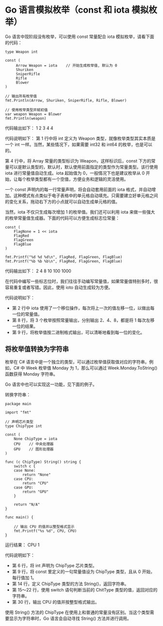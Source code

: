 # Go 语言模拟枚举（const 和 iota 模拟枚举）

Go 语言中现阶段没有枚举，可以使用 const 常量配合 iota 模拟枚举，请看下面的代码：

```
type Weapon int

const (
     Arrow Weapon = iota    // 开始生成枚举值, 默认为 0
     Shuriken
     SniperRifle
     Rifle
     Blower
)

// 输出所有枚举值
fmt.Println(Arrow, Shuriken, SniperRifle, Rifle, Blower)

// 使用枚举类型并赋初值
var weapon Weapon = Blower
fmt.Println(weapon)
```

代码输出如下：
1 2 3 4
4

代码说明如下：
第 1 行中将 int 定义为 Weapon 类型，就像枚举类型其实本质是一个 int 一样。当然，某些情况下，如果需要 int32 和 int64 的枚举，也是可以的。

第 4 行中，将 Array 常量的类型标识为 Weapon，这样标识后，const 下方的常量可以是默认类型的，默认时，默认使用前面指定的类型作为常量类型。该行使用 iota 进行常量值自动生成。iota 起始值为 0，一般情况下也是建议枚举从 0 开始，让每个枚举类型都有一个空值，方便业务和逻辑的灵活使用。

一个 const 声明内的每一行常量声明，将会自动套用前面的 iota 格式，并自动增加。这种模式有点类似于电子表格中的单元格自动填充。只需要建立好单元格之间的变化关系，拖动右下方的小点就可以自动生成单元格的值。

当然，iota 不仅只生成每次增加 1 的枚举值。我们还可以利用 iota 来做一些强大的枚举常量值生成器。下面的代码可以方便生成标志位常量：

```
const (
    FlagNone = 1 << iota
    FlagRed
    FlagGreen
    FlagBlue
)

fmt.Printf("%d %d %d\n", FlagRed, FlagGreen, FlagBlue)
fmt.Printf("%b %b %b\n", FlagRed, FlagGreen, FlagBlue)
```

代码输出如下：
2 4 8
10 100 1000

在代码中编写一些标志位时，我们往往手动编写常量值，如果常量值特别多时，很容易重复或者写错。因此，使用 ioto 自动生成较为方便。

代码说明如下：

*   第 2 行中 iota 使用了一个移位操作，每次将上一次的值左移一位，以做出每一位的常量值。
*   第 8 行，将 3 个枚举按照常量输出，分别输出 2、4、8，都是将 1 每次左移一位的结果。
*   第 9 行，将枚举值按二进制格式输出，可以清晰地看到每一位的变化。

## 将枚举值转换为字符串

枚举在 C# 语言中是一个独立的类型，可以通过枚举值获取值对应的字符串。例如，C# 中 Week 枚举值 Monday 为 1，那么可以通过 Week.Monday.ToString() 函数获得 Monday 字符串。

Go 语言中也可以实现这一功能，见下面的例子。

转换字符串：

```
package main

import "fmt"

// 声明芯片类型
type ChipType int

const (
    None ChipType = iota
    CPU    // 中央处理器
    GPU    // 图形处理器
)

func (c ChipType) String() string {
    switch c {
    case None:
        return "None"
    case CPU:
        return "CPU"
    case GPU:
        return "GPU"
    }

    return "N/A"
}

func main() {

    // 输出 CPU 的值并以整型格式显示
    fmt.Printf("%s %d", CPU, CPU)
}
```

运行结果：
CPU 1

代码说明如下：

*   第 6 行，将 int 声明为 ChipType 芯片类型。
*   第 9 行，将 const 里定义的一句常量值设为 ChipType 类型，且从 0 开始，每行值加 1。
*   第 14 行，定义 ChipType 类型的方法 String()，返回字符串。
*   第 15～22 行，使用 switch 语句判断当前的 ChitType 类型的值，返回对应的字符串。
*   第 30 行，输出 CPU 的值并按整型格式输出。

使用 String() 方法的 ChipType 在使用上和普通的常量没有区别。当这个类型需要显示为字符串时，Go 语言会自动寻找 String() 方法并进行调用。